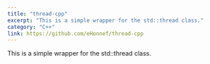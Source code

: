 ```yaml
---
title: "thread-cpp"
excerpt: "This is a simple wrapper for the std::thread class."
category: "C++"
link: https://github.com/eHonnef/thread-cpp
---
```


This is a simple wrapper for the std::thread class.
